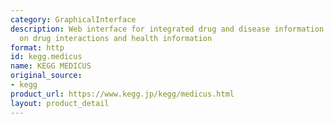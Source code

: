 ```yaml
---
category: GraphicalInterface
description: Web interface for integrated drug and disease information with a focus
  on drug interactions and health information
format: http
id: kegg.medicus
name: KEGG MEDICUS
original_source:
- kegg
product_url: https://www.kegg.jp/kegg/medicus.html
layout: product_detail
---
```

